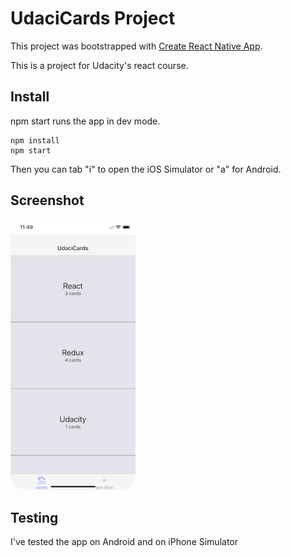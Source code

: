 # UdaciCards Project

This project was bootstrapped with [Create React Native App](https://github.com/react-community/create-react-native-app).

This is a project for Udacity's react course.

## Install

npm start runs the app in dev mode.

```
npm install
npm start
```
Then you can tab "i" to open the iOS Simulator or "a" for Android.

## Screenshot

<img src="/sim1.png" width=200px />

## Testing

I've tested the app on Android and on iPhone Simulator
